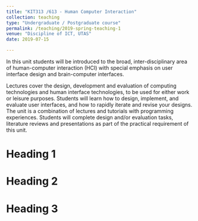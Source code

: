 ```yaml
---
title: "KIT313 /613 - Human Computer Interaction"
collection: teaching
type: "Undergraduate / Postgraduate course"
permalink: /teaching/2019-spring-teaching-1
venue: "Discipline of ICT, UTAS"
date: 2019-07-15

---
```


In this unit students will be introduced to the broad, inter-disciplinary area of human-computer interaction (HCI) with special emphasis on user interface design and brain-computer interfaces.

Lectures cover the design, development and evaluation of computing technologies and human interface technologies, to be used for either work or leisure purposes. Students will learn how to design, implement, and evaluate user interfaces, and how to rapidly iterate and revise your designs. The unit is a combination of lectures and tutorials with programming experiences. Students will complete design and/or evaluation tasks, literature reviews and presentations as part of the practical requirement of this unit.

Heading 1
======

Heading 2
======

Heading 3
======
